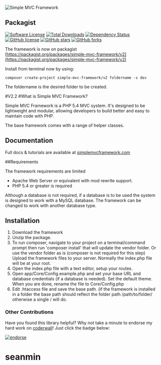 ![Simple MVC Framework](http://simplemvcframework.com/app/templates/smvc/img/logo.png)

## Packagist

[![Software License](http://img.shields.io/badge/License-BSD--3-brightgreen.svg?style=flat-square)](LICENSE)
[![Total Downloads](https://img.shields.io/packagist/dt/simple-mvc-framework/v2.svg?style=flat-square)](https://packagist.org/packages/simple-mvc-framework/v2)
[![Dependency Status](https://www.versioneye.com/user/projects/554367f738331321e2000005/badge.svg?style=flat)](https://www.versioneye.com/user/projects/554367f738331321e2000005)
[![GitHub license](https://img.shields.io/badge/license-MIT-blue.svg)](https://raw.githubusercontent.com/simple-mvc-framework/v2/master/license.txt)
[![GitHub stars](https://img.shields.io/github/stars/simple-mvc-framework/framework.svg)](https://github.com/simple-mvc-framework/framework/stargazers)
[![GitHub forks](https://img.shields.io/github/forks/simple-mvc-framework/framework.svg)](https://github.com/simple-mvc-framework/framework/network)

The framework is now on packagist [https://packagist.org/packages/simple-mvc-framework/v2](https://packagist.org/packages/simple-mvc-framework/v2)

Install from terminal now by using:

````
composer create-project simple-mvc-framework/v2 foldername -s dev
````

The foldername is the desired folder to be created.

#V2.2
#What is Simple MVC Framework?

Simple MVC Framework is a PHP 5.4 MVC system. It's designed to be lightweight and modular, allowing developers to build better and easy to maintain code with PHP.

The base framework comes with a range of helper classes.

## Documentation

Full docs & tutorials are available at [simplemvcframework.com](http://simplemvcframework.com)

##Requirements

 The framework requirements are limited

 - Apache Web Server or equivalent with mod rewrite support.
 - PHP 5.4 or greater is required

 Although a database is not required, if a database is to be used the system is designed to work with a MySQL database. The framework can be changed to work with another database type.

## Installation

1. Download the framework
2. Unzip the package.
3. To run composer, navigate to your project on a terminal/command prompt then run 'composer install' that will update the vendor folder. Or use the vendor folder as is (composer is not required for this step)
Upload the framework files to your server. Normally the index.php file will be at your root.
4. Open the index.php file with a text editor, setup your routes.
5. Open app/Core/Config.example.php and set your base URL and database credentials (if a database is needed). Set the default theme. When you are done, rename the file to Core/Config.php
6. Edit .htaccess file and save the base path. (if the framework is installed in a folder the base path should reflect the folder path /path/to/folder/ otherwise a single / will do.

### Other Contributions
Have you found this library helpful? Why not take a minute to endorse my hard work on [coderwall](https://coderwall.com/daveismynamecom)! Just click the badge below:

[![endorse](https://api.coderwall.com/daveismynamecom/endorsecount.png)](https://coderwall.com/daveismynamecom)
# seanmin

